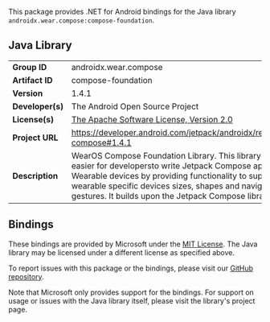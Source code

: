 This package provides .NET for Android bindings for the Java library `androidx.wear.compose:compose-foundation`.

## Java Library

| | |
|-|-|
| **Group ID** | androidx.wear.compose |
| **Artifact ID** | compose-foundation |
| **Version** | 1.4.1 |
| **Developer(s)** | The Android Open Source Project |
| **License(s)** | [The Apache Software License, Version 2.0](http://www.apache.org/licenses/LICENSE-2.0.txt) |
| **Project URL** | https://developer.android.com/jetpack/androidx/releases/wear-compose#1.4.1 |
| **Description** | WearOS Compose Foundation Library. This library makes it easier for developersto write Jetpack Compose applications for Wearable devices by providing functionality to support wearable specific devices sizes, shapes and navigation gestures. It builds upon the Jetpack Compose libraries. |

## Bindings

These bindings are provided by Microsoft under the [MIT License](https://opensource.org/licenses/MIT). The Java
library may be licensed under a different license as specified above.

To report issues with this package or the bindings, please visit our [GitHub repository](https://aka.ms/android-libraries).

Note that Microsoft only provides support for the bindings. For support on
usage or issues with the Java library itself, please visit the library's project page.
